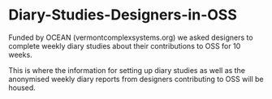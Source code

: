 # Diary-Studies-Designers-in-OSS
Funded by OCEAN (vermontcomplexsystems.org) we asked designers to complete weekly diary studies about their contributions to OSS for 10 weeks.

This is where the information for setting up diary studies as well as the anonymised weekly diary reports from designers contributing to OSS will be housed.
